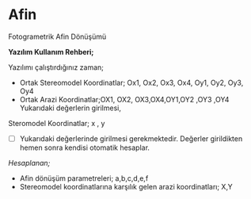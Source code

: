 # Afin
Fotogrametrik Afin Dönüşümü

**Yazılım Kullanım Rehberi;**

Yazılımı çalıştırdığınız zaman;

+ Ortak Stereomodel Koordinatlar; Ox1, Ox2, Ox3, Ox4, Oy1, Oy2, Oy3, Oy4
+ Ortak Arazi Koordinatlar;OX1, OX2, OX3,OX4,OY1,OY2 ,OY3 ,OY4
Yukarıdaki değerlerin girilmesi,

Steromodel Koordinatlar; x , y
- [ ] Yukarıdaki değerlerinde girilmesi gerekmektedir. Değerler girildikten hemen sonra kendisi otomatik hesaplar.

*Hesaplanan;*
- Afin dönüşüm parametreleri; a,b,c,d,e,f
- Stereomodel koordinatlarına karşılık gelen arazi koordinatları; X,Y

